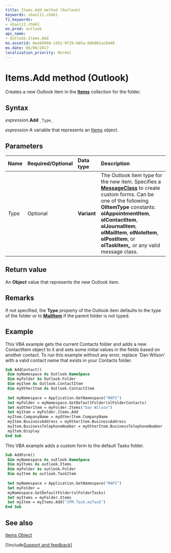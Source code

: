 ```yaml
---
title: Items.Add method (Outlook)
keywords: vbaol11.chm61
f1_keywords:
- vbaol11.chm61
ms.prod: outlook
api_name:
- Outlook.Items.Add
ms.assetid: 0ee68068-1452-0f29-b85a-88b801ac0448
ms.date: 06/08/2017
localization_priority: Normal
---
```



# Items.Add method (Outlook)

Creates a new Outlook item in the  **[Items](Outlook.Items.md)** collection for the folder.


## Syntax

_expression_.**Add** `_Type_`

_expression_ A variable that represents an [Items](Outlook.Items.md) object.


## Parameters



|Name|Required/Optional|Data type|Description|
|:-----|:-----|:-----|:-----|
| _Type_|Optional| **Variant**|The Outlook item type for the new item. Specifies a **[MessageClass](Outlook.MailItem.MessageClass.md)** to create custom forms. Can be one of the following **OlItemType** constants: **olAppointmentItem**, **olContactItem**, **olJournalItem**, **olMailItem**, **olNoteItem**, **olPostItem**, or **olTaskItem,**, or any valid message class.|

## Return value

An  **Object** value that represents the new Outlook item.


## Remarks

If not specified, the  **Type** property of the Outlook item defaults to the type of the folder or to **[MailItem](Outlook.MailItem.md)** if the parent folder is not typed.


## Example

This VBA example gets the current Contacts folder and adds a new ContactItem object to it and sets some initial values in the fields based on another contact. To run this example without any error, replace 'Dan Wilson' with a valid contact name that exists in your Contacts folder.


```vb
Sub AddContact() 
 Dim myNamespace As Outlook.NameSpace 
 Dim myFolder As Outlook.Folder 
 Dim myItem As Outlook.ContactItem 
 Dim myOtherItem As Outlook.ContactItem 
 
 Set myNamespace = Application.GetNamespace("MAPI") 
 Set myFolder = myNamespace.GetDefaultFolder(olFolderContacts) 
 Set myOtherItem = myFolder.Items("Dan Wilson") 
 Set myItem = myFolder.Items.Add 
 myItem.CompanyName = myOtherItem.CompanyName 
 myItem.BusinessAddress = myOtherItem.BusinessAddress 
 myItem.BusinessTelephoneNumber = myOtherItem.BusinessTelephoneNumber 
 myItem.Display 
End Sub
```

This VBA example adds a custom form to the default Tasks folder.




```vb
Sub AddForm() 
 Dim myNamespace As outlook.NameSpace 
 Dim myItems As outlook.Items 
 Dim myFolder As outlook.Folder 
 Dim myItem As outlook.TaskItem 
 
 Set myNamespace = Application.GetNamespace("MAPI") 
 Set myFolder = _ 
 myNamespace.GetDefaultFolder(olFolderTasks) 
 Set myItems = myFolder.Items 
 Set myItem = myItems.Add("IPM.Task.myTask") 
End Sub
```


## See also


[Items Object](Outlook.Items.md)

[!include[Support and feedback](~/includes/feedback-boilerplate.md)]